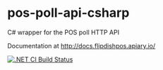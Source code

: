 # pos-poll-api-csharp
C# wrapper for the POS poll HTTP API

Documentation at http://docs.flipdishpos.apiary.io/

[![.NET CI Build Status](https://img.shields.io/appveyor/ci/flipdish/pos-poll-api-csharp/master.svg)](https://ci.appveyor.com/project/flipdish/pos-poll-api-csharp)
